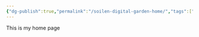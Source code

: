 ```yaml
---
{"dg-publish":true,"permalink":"/soilen-digital-garden-home/","tags":["gardenEntry"]}
---
```


This is my home page 